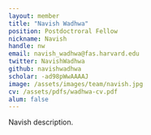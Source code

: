 ```yaml
---
layout: member
title: "Navish Wadhwa"
position: Postdoctroral Fellow
nickname: Navish
handle: nw
email: navish_wadhwa@fas.harvard.edu
twitter: NavishWadhwa
github: navishwadhwa
scholar: -ad98pWwAAAAJ
image: /assets/images/team/navish.jpg
cv: /assets/pdfs/wadhwa-cv.pdf
alum: false
---
```

Navish description.